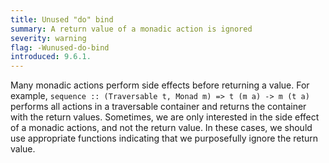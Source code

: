 ```yaml
---
title: Unused "do" bind
summary: A return value of a monadic action is ignored
severity: warning
flag: -Wunused-do-bind
introduced: 9.6.1.
---
```


Many monadic actions perform side effects before returning a value. For example,
`sequence :: (Traversable t, Monad m) => t (m a) -> m (t a)` performs all
actions in a traversable container and returns the container with the return
values. Sometimes, we are only interested in the side effect of a monadic
actions, and not the return value. In these cases, we should use appropriate
functions indicating that we purposefully ignore the return value.

